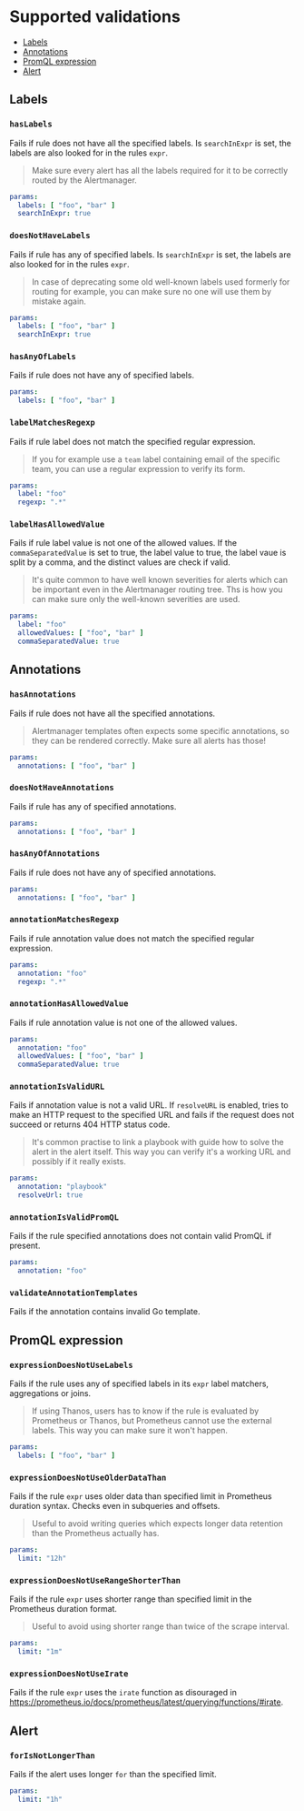 # Supported validations

- [Labels](#labels)
- [Annotations](#annotations)
- [PromQL expression](#promql-expression)
- [Alert](#alert)

## Labels

### `hasLabels`

Fails if rule does not have all the specified labels. Is `searchInExpr` is set, the labels are also looked for in the
rules `expr`.
> Make sure every alert has all the labels required for it to be correctly routed by the Alertmanager.

```yaml
params:
  labels: [ "foo", "bar" ]
  searchInExpr: true
```

### `doesNotHaveLabels`

Fails if rule has any of specified labels. Is `searchInExpr` is set, the labels are also looked for in the rules `expr`.
> In case of deprecating some old well-known labels used formerly for routing for example,
> you can make sure no one will use them by mistake again.

```yaml
params:
  labels: [ "foo", "bar" ]
  searchInExpr: true
```

### `hasAnyOfLabels`

Fails if rule does not have any of specified labels.

```yaml
params:
  labels: [ "foo", "bar" ]
```

### `labelMatchesRegexp`

Fails if rule label does not match the specified regular expression.
> If you for example use a `team` label containing email of the specific team,
> you can use a regular expression to verify its form.

```yaml
params:
  label: "foo"
  regexp: ".*"
```

### `labelHasAllowedValue`

Fails if rule label value is not one of the allowed values. If the `commaSeparatedValue` is set to true, the label value
to true, the label vaue is split by a comma, and the distinct values are check if valid.
> It's quite common to have well known severities for alerts which can be important even in the
> Alertmanager routing tree. Ths is how you can make sure only the well-known severities are used.

```yaml
params:
  label: "foo"
  allowedValues: [ "foo", "bar" ]
  commaSeparatedValue: true
```

## Annotations

### `hasAnnotations`

Fails if rule does not have all the specified annotations.
> Alertmanager templates often expects some specific annotations, so they can be rendered correctly.
> Make sure all alerts has those!

```yaml
params:
  annotations: [ "foo", "bar" ]
```

### `doesNotHaveAnnotations`

Fails if rule has any of specified annotations.

```yaml
params:
  annotations: [ "foo", "bar" ]
```

### `hasAnyOfAnnotations`

Fails if rule does not have any of specified annotations.

```yaml
params:
  annotations: [ "foo", "bar" ]
```

### `annotationMatchesRegexp`

Fails if rule annotation value does not match the specified regular expression.

```yaml
params:
  annotation: "foo"
  regexp: ".*"
```

### `annotationHasAllowedValue`

Fails if rule annotation value is not one of the allowed values.

```yaml
params:
  annotation: "foo"
  allowedValues: [ "foo", "bar" ]
  commaSeparatedValue: true
```

### `annotationIsValidURL`

Fails if annotation value is not a valid URL. If `resolveURL` is enabled, tries to make an HTTP request to the specified
URL and fails if the request does not succeed or returns 404 HTTP status code.
> It's common practise to link a playbook with guide how to solve the alert in the alert itself.
> This way you can verify it's a working URL and possibly if it really exists.

```yaml
params:
  annotation: "playbook"
  resolveUrl: true
```

### `annotationIsValidPromQL`

Fails if the rule specified annotations does not contain valid PromQL if present.

```yaml
params:
  annotation: "foo"
```

### `validateAnnotationTemplates`

Fails if the annotation contains invalid Go template.

## PromQL expression

### `expressionDoesNotUseLabels`

Fails if the rule uses any of specified labels in its `expr` label matchers, aggregations or joins.
> If using Thanos, users has to know if the rule is evaluated by Prometheus or Thanos,
> but Prometheus cannot use the external labels. This way you can make sure it won't happen.

```yaml
params:
  labels: [ "foo", "bar" ]
```

### `expressionDoesNotUseOlderDataThan`

Fails if the rule `expr` uses older data than specified limit in Prometheus duration syntax. Checks even in subqueries
and offsets.
> Useful to avoid writing queries which expects longer data retention than the Prometheus actually has.

```yaml
params:
  limit: "12h"
```

### `expressionDoesNotUseRangeShorterThan`

Fails if the rule `expr` uses shorter range than specified limit in the Prometheus duration format.
> Useful to avoid using shorter range than twice of the scrape interval.

```yaml
params:
  limit: "1m"
```

### `expressionDoesNotUseIrate`

Fails if the rule `expr` uses the `irate` function as disouraged
in https://prometheus.io/docs/prometheus/latest/querying/functions/#irate.

## Alert

### `forIsNotLongerThan`

Fails if the alert uses longer `for` than the specified limit.

```yaml
params:
  limit: "1h"
```
